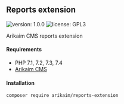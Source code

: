 ## Reports extension
![version: 1.0.0](https://img.shields.io/github/release/arikaim/reports-extension.svg)
![license: GPL3](https://img.shields.io/badge/License-GPLv3-blue.svg)



Arikaim CMS reports extension


#### Requirements 
  * PHP 7.1, 7.2, 7.3, 7.4
  * [Arikaim CMS](https://github.com/arikaim/arikaim)


#### Installation

```sh
composer require arikaim/reports-extension
```